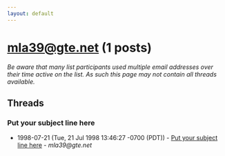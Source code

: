 ```yaml
---
layout: default
---
```


# mla39@gte.net (1 posts)

_Be aware that many list participants used multiple email addresses over their time active on the list. As such this page may not contain all threads available._

## Threads

### Put your subject line here
+ 1998-07-21 (Tue, 21 Jul 1998 13:46:27 -0700 (PDT)) - [Put your subject line here](/archive/1998/07/5ade893ea64b1bba88b0ea2cc7e9cbb08e5264b7b97c69021636655e43157aa4) - _mla39@gte.net_

